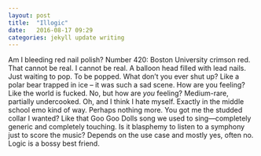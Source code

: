 ```yaml
---
layout: post
title:  "Illogic"
date:   2016-08-17 09:29
categories: jekyll update writing
---
```


Am I bleeding red nail polish? Number 420: Boston University crimson red. That cannot be real. I cannot be real. A balloon head filled with lead nails. Just waiting to pop. To be popped. What don’t you ever shut up? Like a polar bear trapped in ice – it was such a sad scene. How are you feeling? Like the world is fucked. No, but how are *you* feeling? Medium-rare, partially undercooked. Oh, and I think I hate myself. Exactly in the middle school emo kind of way. Perhaps nothing more. You got me the studded collar I wanted? Like that Goo Goo Dolls song we used to sing—completely generic and completely touching. Is it blasphemy to listen to a symphony just to score the music? Depends on the use case and mostly yes, often no. Logic is a bossy best friend.
